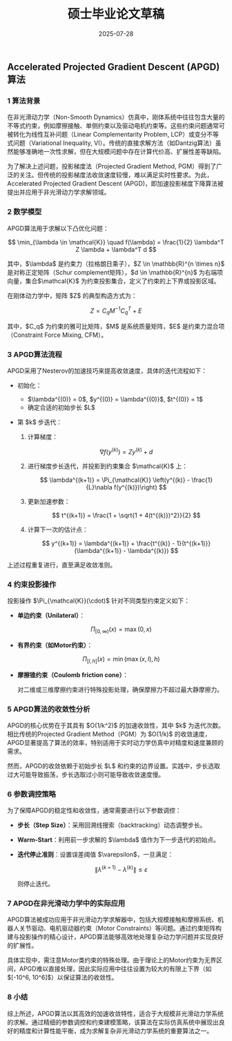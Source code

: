 ﻿---
title: 硕士毕业论文草稿
date: 2025-07-28
layout: note
excerpt: 毕业论文草稿。:)
---


## Accelerated Projected Gradient Descent (APGD) 算法

### 1 算法背景

在非光滑动力学（Non-Smooth Dynamics）仿真中，刚体系统中往往包含大量的不等式约束，例如摩擦接触、单侧约束以及驱动电机约束等。这些约束问题通常可被转化为线性互补问题（Linear Complementarity Problem, LCP）或变分不等式问题（Variational Inequality, VI）。传统的直接求解方法（如Dantzig算法）虽然能够准确地一次性求解，但在大规模问题中存在计算代价高、扩展性差等缺陷。

为了解决上述问题，投影梯度法（Projected Gradient Method, PGM）得到了广泛的关注。但传统的投影梯度法收敛速度较慢，难以满足实时性要求。为此，Accelerated Projected Gradient Descent (APGD)，即加速投影梯度下降算法被提出并应用于非光滑动力学求解领域。

### 2 数学模型

APGD算法用于求解以下凸优化问题：

$$
\min_{\lambda \in \mathcal{K}} \quad f(\lambda) = \frac{1}{2} \lambda^T Z \lambda + \lambda^T d
$$

其中，\$\lambda\$ 是约束力（拉格朗日乘子），\$Z \in \mathbb{R}^{n \times n}\$ 是对称正定矩阵（Schur complement矩阵），\$d \in \mathbb{R}^{n}\$ 为右端项向量，集合\$\mathcal{K}\$ 为约束投影集合，定义了约束的上下界或投影区域。

在刚体动力学中，矩阵 \$Z\$ 的典型构造方式为：

$$
Z = C_q M^{-1} C_q^T + E
$$

其中，\$C\_q\$ 为约束的雅可比矩阵，\$M\$ 是系统质量矩阵，\$E\$ 是约束力混合项（Constraint Force Mixing, CFM）。

### 3 APGD算法流程

APGD采用了Nesterov的加速技巧来提高收敛速度，具体的迭代流程如下：

* 初始化：

  * \$\lambda^{(0)} = 0\$, \$y^{(0)} = \lambda^{(0)}\$, \$t^{(0)} = 1\$
  * 确定合适的初始步长 \$L\$

* 第 \$k\$ 步迭代：

  1. 计算梯度：

     $$
     \nabla f(y^{(k)}) = Z y^{(k)} + d
     $$

  2. 进行梯度步长迭代，并投影到约束集合 \$\mathcal{K}\$ 上：

     $$
     \lambda^{(k+1)} = \Pi_{\mathcal{K}} \left(y^{(k)} - \frac{1}{L}\nabla f(y^{(k)})\right)
     $$

  3. 更新加速参数：

     $$
     t^{(k+1)} = \frac{1 + \sqrt{1 + 4(t^{(k)})^2}}{2}
     $$

  4. 计算下一次的估计点：

     $$
     y^{(k+1)} = \lambda^{(k+1)} + \frac{t^{(k)} - 1}{t^{(k+1)}}(\lambda^{(k+1)} - \lambda^{(k)})
     $$

上述过程重复进行，直至满足收敛准则。

### 4 约束投影操作

投影操作 \$\Pi\_{\mathcal{K}}(\cdot)\$ 针对不同类型约束定义如下：

* **单边约束（Unilateral）**：

  $$
  \Pi_{[0, \infty)}(x) = \max(0, x)
  $$

* **有界约束（如Motor约束）**：

  $$
  \Pi_{[l, h]}(x) = \min(\max(x, l), h)
  $$

* **摩擦锥约束（Coulomb friction cone）**：

  对二维或三维摩擦约束进行特殊投影处理，确保摩擦力不超过最大静摩擦力。

### 5 APGD算法的收敛性分析

APGD的核心优势在于其具有 \$O(1/k^2)\$ 的加速收敛性，其中 \$k\$ 为迭代次数。相比传统的Projected Gradient Method（PGM）为 \$O(1/k)\$ 的收敛速度，APGD显著提高了算法的效率，特别适用于实时动力学仿真中对精度和速度兼顾的需求。

然而，APGD的收敛依赖于初始步长 \$L\$ 和约束的边界设置。实践中，步长选取过大可能导致振荡，步长选取过小则可能导致收敛速度慢。

### 6 参数调控策略

为了保障APGD的稳定性和收敛性，通常需要进行以下参数调控：

* **步长（Step Size）**：采用回溯线搜索（backtracking）动态调整步长。
* **Warm-Start**：利用前一步求解的 \$\lambda\$ 值作为下一步迭代的初始点。
* **迭代停止准则**：设置误差阈值 \$\varepsilon\$，一旦满足：

  $$
  \| \lambda^{(k+1)} - \lambda^{(k)} \| \le \varepsilon
  $$

  则停止迭代。

### 7 APGD在非光滑动力学中的实际应用

APGD算法被成功应用于非光滑动力学求解器中，包括大规模接触和摩擦系统、机器人关节驱动、电机驱动器约束（Motor Constraints）等问题。通过约束矩阵构建与投影操作的精心设计，APGD算法能够高效地处理复杂动力学问题并实现良好的扩展性。

具体实现中，需注意Motor类约束的特殊处理。由于理论上的Motor约束为无界区间，APGD难以直接处理，因此实际应用中往往设置为较大的有限上下界（如$\[-10^6, 10^6]\$）以保证算法的收敛性。

### 8 小结

综上所述，APGD算法以其高效的加速收敛特性，适合于大规模非光滑动力学系统的求解。通过精细的参数调控和约束建模策略，该算法在实际仿真系统中展现出良好的精度和计算性能平衡，成为求解复杂非光滑动力学系统的重要算法之一。
